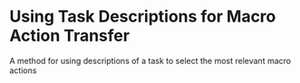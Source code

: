 # Using Task Descriptions for Macro Action Transfer

A method for using descriptions of a task to select the most relevant macro actions
